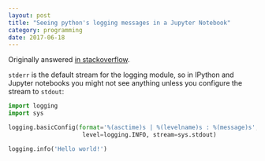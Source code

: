 ```yaml
---
layout: post
title: "Seeing python's logging messages in a Jupyter Notebook"
category: programming
date: 2017-06-18
---
```


Originally answered [in stackoverflow](https://stackoverflow.com/a/41060201/5103881).

`stderr` is the default stream for the logging module, so in IPython and Jupyter notebooks you
might not see anything unless you configure the stream to `stdout`:

```python
import logging
import sys

logging.basicConfig(format='%(asctime)s | %(levelname)s : %(message)s',
                     level=logging.INFO, stream=sys.stdout)

logging.info('Hello world!')
```
